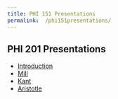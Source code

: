 ```yaml
---
title: PHI 151 Presentations
permalink:  /phi151presentations/
---
```


## PHI 201 Presentations ##


- [Introduction](http://dansheffler.com/presentations/PHI151Intro.html#/)
- [Mill](http://dansheffler.com/presentations/Mill.html#/)
- [Kant](http://dansheffler.com/presentations/Kant.html#/)
- [Aristotle](http://dansheffler.com/presentations/AristotleEthics.html#/)
